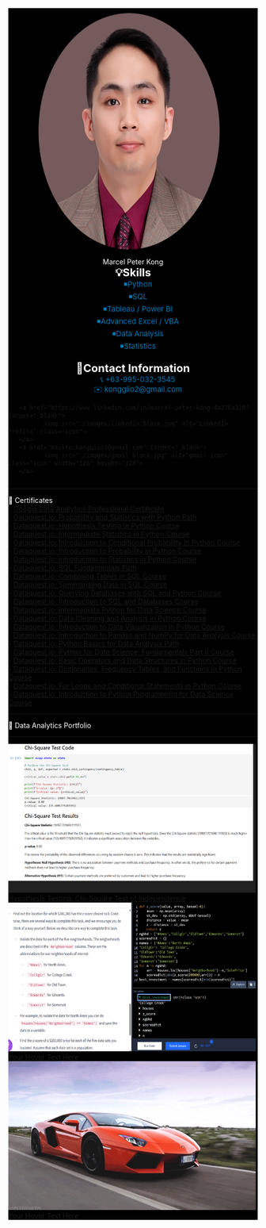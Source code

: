 <link rel="stylesheet" type="text/css" href="styles.css">
<div style="background: black; display: inline-block;">

<img src="./images/profile pic black.jpg" class="black-background" width="650" height="500">

 <div style="text-align: center;">
  <span style='color: rgb(255, 255, 255);'>Marcel Peter Kong</span><br>
  <span style="color: rgb(255, 255, 255);font-size: 22px; font-weight: bold;">💡Skills</span><br>
   <span style="color: rgb(0, 119, 181);font-size: 15px;padding-left: 20px;">◾Python</span><br>
   <span style="color: rgb(0, 119, 181);font-size: 15px;padding-left: 20px;">◾SQL</span><br>
   <span style="color: rgb(0, 119, 181);font-size: 15px;padding-left: 20px;">◾Tableau / Power BI</span><br>
   <span style="color: rgb(0, 119, 181);font-size: 15px;padding-left: 20px;">◾Advanced Excel / VBA</span><br>
   <span style="color: rgb(0, 119, 181);font-size: 15px;padding-left: 20px;">◾Data Analysis</span><br>
   <span style="color: rgb(0, 119, 181);font-size: 15px;padding-left: 20px;">◾Statistics</span><br>
  <br>
  <span style="color: rgb(255, 255, 255);font-size: 22px; font-weight: bold;">📒Contact Information</span><br>
    <span style="color: rgb(0, 119, 181);font-size: 15px;padding-left: 20px;">📞 +63-995-032-3545</span><br>
    <span style="color: rgb(0, 119, 181);font-size: 15px;padding-left: 20px;">✉️ konggiio2@gmail.com</span>

 </div>
<div style="display: flex; gap: 20px;"> 
       
       <a href="https://www.linkedin.com/in/marcel-peter-kong-4a376a310" target="_blank">
              <img src="./images/linkedin black.jpg" alt="LinkedIn Profile" class="icon"> 
       </a> 
       <a href="mailto:konggiio2@gmail.com" target="_blank"> 
              <img src="./images/gmail black.jpg" alt="gmail icon" class="icon" width="128" height="128"> 
       </a> 
</div>
<hr>
<span style="color: rgb(255, 255, 255);">📜 Certificates</span><br>
- <a href="https://www.coursera.org/account/accomplishments/professional-cert/JXC43Z0DZW13" target="_blank">Google Data Analytics Professional Certificate</a><br>
- <a href="https://app.dataquest.io/view_cert/9CT0GMTE21W9KYUSYLFD" target="_blank">Dataquest.io: Probability and Statistics with Python Path</a><br>
- <a href="https://app.dataquest.io/view_cert/SD17FHGEH1PSMB25LEKI" target="_blank">Dataquest.io: Hypothesis Testing in Python Course</a><br>
- <a href="https://app.dataquest.io/view_cert/5YU8ULGCZDKAMLCU7FAD" target="_blank">Dataquest.io: Intermediate Statistics in Python Course</a><br>
- <a href="https://app.dataquest.io/view_cert/YIMAREQD4OWAOHPEIFXF" target="_blank">Dataquest.io: Introduction to Conditional Probability in Python Course</a><br>
- <a href="https://app.dataquest.io/view_cert/EL7FPXPL3HI4GBTC3DQQ" target="_blank">Dataquest.io: Introduction to Probability in Python Course</a><br>
- <a href="https://app.dataquest.io/view_cert/4LJWNQ31JQ4QDBXKFIVV" target="_blank">Dataquest.io: Introduction to Statistics in Python Course</a><br>
- <a href="https://app.dataquest.io/view_cert/74R132XK1F62GGEEJHMW" target="_blank">Dataquest.io: SQL Fundamentals Path</a><br>
- <a href="https://app.dataquest.io/view_cert/Q8RYKCP8SQSQ7N1TUWU1" target="_blank">Dataquest.io: Combining Tables in SQL Course</a><br>
- <a href="https://app.dataquest.io/view_cert/GJ7RO7LNNYGEW4DS6H7T" target="_blank">Dataquest.io: Summarizing Data in SQL Course</a><br>
- <a href="https://app.dataquest.io/view_cert/4PVP4BC6N71GKYYB6GKL" target="_blank">Dataquest.io: Querying Databases with SQL and Python Course</a><br>
- <a href="https://app.dataquest.io/view_cert/KURYK23FNJGUA41RBGVS" target="_blank">Dataquest.io: Introduction to SQL and Databases Course</a><br>
- <a href="https://app.dataquest.io/view_cert/OENWBJTONUY24X9UYHQV" target="_blank">Dataquest.io: Intermediate Python for Data Science Course</a><br>
- <a href="https://app.dataquest.io/view_cert/S70CNWUCZZ7MN7GL43TN" target="_blank">Dataquest.io: Data Cleaning and Analysis in Python Course</a><br>
- <a href="https://app.dataquest.io/view_cert/NI7ZRRH7FOHQJUTPWJUU" target="_blank">Dataquest.io: Introduction to Data Visualization in Python Course</a><br>
- <a href="https://app.dataquest.io/view_cert/VWW2JZN9CAHHSKS9YXSC" target="_blank">Dataquest.io: Introduction to Pandas and NumPy for Data Analysis Course</a><br>
- <a href="https://app.dataquest.io/view_cert/AKF1TDNGZFTBPP9N1OTQ" target="_blank">Dataquest.io: Python Basics for Data Analysis Path</a><br>
- <a href="https://app.dataquest.io/view_cert/5JIGET1FKVNAAV1O91AN" target="_blank">Dataquest.io: Python for Data Science: Fundamentals Part II Course</a><br>
- <a href="https://app.dataquest.io/view_cert/DWZXB11OBY75YC5S6O5E" target="_blank">Dataquest.io: Basic Operators and Data Structures in Python Course</a><br>
- <a href="https://app.dataquest.io/view_cert/HMBO1NYXYXYZ1BTSC8BP" target="_blank">Dataquest.io: Dictionaries, Frequency Tables, and Functions in Python Course</a><br>
- <a href="https://app.dataquest.io/view_cert/Q3SJW4OTIMAJCGK9XUGB" target="_blank">Dataquest.io: For Loops and Conditional Statements in Python Course</a><br>
- <a href="https://app.dataquest.io/view_cert/E1B86AK2HDIMC7Q4LOQY" target="_blank">Dataquest.io: Introduction to Python Programming for Data Science Course</a>

<hr>
<span style="color: rgb(255, 255, 255);">📂 Data Analytics Portfolio</span>

***

<div class="hover-container"> 
  <a href="https://nbviewer.org/github/Mpakong/Marcel_Peter_Kong_Portfolio/blob/main/projects/Brazilian%20E-Commerce%20Public%20Dataset%20by%20Olist%20%28kaggle%29/E-commerce%20dataset%20hypothesis%20testing.ipynb" target="_blank"> 
    <img src="images/gifs/chi2.gif" alt="chi2" class="hover-image" width="500" height="300"> 
    <!--<div class="hover-overlay"></div>-->
    <div class="hover-text">Hypothesis Testing: Chi-Square Test of Independence</div> 
  </a> 
</div>


<div class="hover-container"> 
  <a href="https://example.com" target="_blank"> 
    <img src="./images/z%20score%20closest%20to%20zero%20use%20abs%20func%20zscore%20to%20find%20min.png" alt="Description" class="hover-image" width="500" height="300"> 
    <!--<div class="hover-overlay"></div>-->
    <div class="hover-text">Your Hover Text Here</div> 
  </a> 
</div>

<div class="hover-container"> 
  <a href="https://example.com" target="_blank"> 
    <img src="images/gifs/R.gif" alt="Description" class="hover-image" width="500" height="300"> 
    <!--<div class="hover-overlay"></div>-->
    <div class="hover-text">Your Hover Text Here</div> 
  </a> 
</div>

